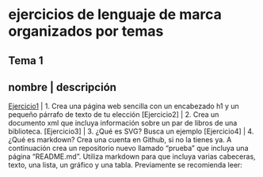 # ejercicios de lenguaje de marca organizados por temas
## Tema 1
nombre | descripción
--------------------
[Ejercicio1](/TEMA1/ejercicio_1) | 1.	Crea una página web sencilla con un encabezado h1 y un pequeño párrafo de texto de tu elección
[Ejercicio2] | 2.	Crea un documento xml que incluya información sobre un par de libros de una biblioteca.
[Ejercicio3] | 3.	¿Qué es SVG? Busca un ejemplo
[Ejercicio4] | 4.	¿Qué es markdown? Crea una cuenta en Github, si no la tienes ya. A continuación crea un repositorio nuevo llamado “prueba” que incluya una página “README.md”. Utiliza markdown para que incluya varias cabeceras, texto, una lista, un gráfico y una tabla. Previamente se recomienda leer:
